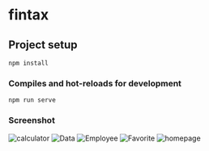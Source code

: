 # fintax

## Project setup
```
npm install
```

### Compiles and hot-reloads for development
```
npm run serve
```


### Screenshot 
![calculator](https://user-images.githubusercontent.com/49092089/92112733-718e5300-ee18-11ea-88f8-4e29365849d7.JPG)
![Data](https://user-images.githubusercontent.com/49092089/92112750-74894380-ee18-11ea-8bb5-4b6bf9097dd4.JPG)
![Employee](https://user-images.githubusercontent.com/49092089/92112758-75ba7080-ee18-11ea-9866-ec908b66aa80.JPG)
![Favorite](https://user-images.githubusercontent.com/49092089/92112763-76eb9d80-ee18-11ea-9c9f-43883184594b.JPG)
![homepage](https://user-images.githubusercontent.com/49092089/92112772-781cca80-ee18-11ea-95dd-df125cde1278.JPG)
